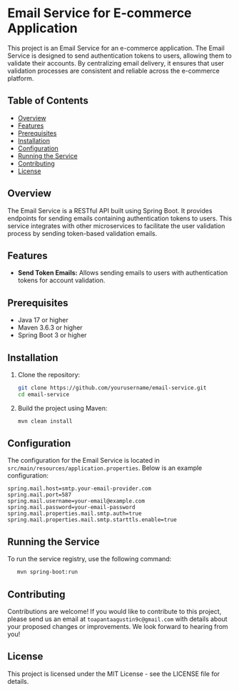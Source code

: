 # Email Service for E-commerce Application

This project is an Email Service for an e-commerce application. The Email Service is designed to send authentication tokens to users, allowing them to validate their accounts. By centralizing email delivery, it ensures that user validation processes are consistent and reliable across the e-commerce platform.

## Table of Contents

- [Overview](#overview)
- [Features](#features)
- [Prerequisites](#prerequisites)
- [Installation](#installation)
- [Configuration](#configuration)
- [Running the Service](#running-the-service)
- [Contributing](#contributing)
- [License](#license)

## Overview

The Email Service is a RESTful API built using Spring Boot. It provides endpoints for sending emails containing authentication tokens to users. This service integrates with other microservices to facilitate the user validation process by sending token-based validation emails.

## Features

- **Send Token Emails:** Allows sending emails to users with authentication tokens for account validation.

## Prerequisites

- Java 17 or higher
- Maven 3.6.3 or higher
- Spring Boot 3 or higher

## Installation

1. Clone the repository:

    ```sh
    git clone https://github.com/yourusername/email-service.git
    cd email-service
    ```

2. Build the project using Maven:

    ```sh
    mvn clean install
    ```

## Configuration

The configuration for the Email Service is located in `src/main/resources/application.properties`. Below is an example configuration:

```properties
spring.mail.host=smtp.your-email-provider.com
spring.mail.port=587
spring.mail.username=your-email@example.com
spring.mail.password=your-email-password
spring.mail.properties.mail.smtp.auth=true
spring.mail.properties.mail.smtp.starttls.enable=true
```

## Running the Service

To run the service registry, use the following command:

 ```sh
    mvn spring-boot:run
```

## Contributing

Contributions are welcome! If you would like to contribute to this project, please send us an email at
`toapantaagustin9c@gmail.com` with details about your proposed changes or improvements. We look forward to hearing from you!

## License

This project is licensed under the MIT License - see the LICENSE file for details.

